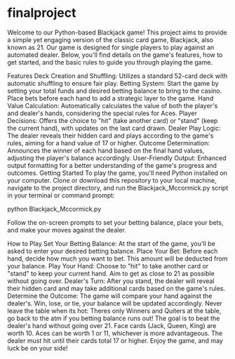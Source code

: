 # finalproject
Welcome to our Python-based Blackjack game! This project aims to provide a simple yet engaging version of the classic card game, Blackjack, also known as 21. Our game is designed for single players to play against an automated dealer. Below, you'll find details on the game's features, how to get started, and the basic rules to guide you through playing the game.

Features
Deck Creation and Shuffling: Utilizes a standard 52-card deck with automatic shuffling to ensure fair play.
Betting System: Start the game by setting your total funds and desired betting balance to bring to the casino. Place bets before each hand to add a strategic layer to the game.
Hand Value Calculation: Automatically calculates the value of both the player's and dealer's hands, considering the special rules for Aces.
Player Decisions: Offers the choice to "hit" (take another card) or "stand" (keep the current hand), with updates on the last card drawn.
Dealer Play Logic: The dealer reveals their hidden card and plays according to the game's rules, aiming for a hand value of 17 or higher.
Outcome Determination: Announces the winner of each hand based on the final hand values, adjusting the player's balance accordingly.
User-Friendly Output: Enhanced output formatting for a better understanding of the game's progress and outcomes.
Getting Started
To play the game, you'll need Python installed on your computer. Clone or download this repository to your local machine, navigate to the project directory, and run the Blackjack_Mccormick.py script in your terminal or command prompt:

python Blackjack_Mccormick.py

Follow the on-screen prompts to set your betting balance, place your bets, and make your moves against the dealer.

How to Play
Set Your Betting Balance: At the start of the game, you'll be asked to enter your desired betting balance.
Place Your Bet: Before each hand, decide how much you want to bet. This amount will be deducted from your balance.
Play Your Hand: Choose to "hit" to take another card or "stand" to keep your current hand. Aim to get as close to 21 as possible without going over.
Dealer's Turn: After you stand, the dealer will reveal their hidden card and may take additional cards based on the game's rules.
Determine the Outcome: The game will compare your hand against the dealer's. Win, lose, or tie, your balance will be updated accordingly.
Never leave the table when its hot: Theres only Winners and Quiters at the table, go back to the atm if you betting balance runs out!
The goal is to beat the dealer's hand without going over 21.
Face cards (Jack, Queen, King) are worth 10. Aces can be worth 1 or 11, whichever is more advantageous.
The dealer must hit until their cards total 17 or higher.
Enjoy the game, and may luck be on your side!
